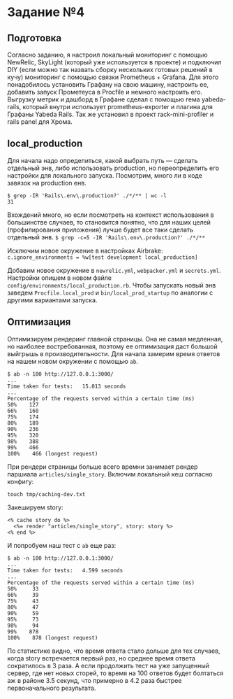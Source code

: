 # Задание №4

## Подготовка

Согласно заданию, я настроил локальный мониторинг с помощью NewRelic, SkyLight (который уже используется в проекте) и
подключил DIY (если можно так назвать сборку нескольких готовых решений в кучу) мониторинг с помощью связки Prometheus + Grafana.
Для этого понадобилось установить Графану на свою машину, настроить ее, добавить запуск Прометеуса в Procfile и немного настроить его.
Выгрузку метрик и дашборд в Графане сделал с помощью гема yabeda-rails, который внутри использует prometheus-exporter
и плагина для Графаны Yabeda Rails. Так же установил в проект rack-mini-profiler и rails panel для Хрома.

## local_production

Для начала надо определиться, какой выбрать путь — сделать отдельный энв, либо использовать production, но переопределить
его настройки для локального запуска. Посмотрим, много ли в коде завязок на production енв.

```
$ grep -IR 'Rails\.env\.production?' ./*/** | wc -l
31
```

Вхождений много, но если посмотреть на контекст использования в большинстве случаев, то становится понятно, что для наших целей
(профилирования приложения) лучше будет все таки сделать отдельный энв.
`$ grep -c=5 -IR 'Rails\.env\.production?' ./*/**`

Исключим новое окружение в настройках Airbrake:
`c.ignore_environments = %w[test development local_production]`

Добавим новое окружение в `newrelic.yml`, `webpacker.yml` и `secrets.yml`. Настройки опишем в новом файле
`config/environments/local_production.rb`. Чтобы запускать новый энв заведем `Procfile.local_prod` и `bin/local_prod_startup`
по аналогии с другими вариантами запуска.

## Оптимизация

Оптимизируем рендеринг главной страницы. Она не самая медленная, но наиболее востребованная, поэтому ее оптимизация даст
большой выйгрышь в производительности. Для начала замерим время ответов на нашем новом окружении с помощью `ab`.

```
$ ab -n 100 http://127.0.0.1:3000/
...
Time taken for tests:   15.013 seconds
...
Percentage of the requests served within a certain time (ms)
50%    127
66%    160
75%    174
80%    189
90%    236
95%    320
98%    388
99%    466
100%    466 (longest request)
```

При рендери страницы больше всего времни занимает рендер паршиала `articles/single_story`. Включим локальный кеш согласно конфигу:

```
touch tmp/caching-dev.txt
```

Закешируем story:

```
<% cache story do %>
  <%= render "articles/single_story", story: story %>
<% end %>
```

И попробуем наш тест с `ab` еще раз:

```
$ ab -n 100 http://127.0.0.1:3000/
...
Time taken for tests:   4.599 seconds
...
Percentage of the requests served within a certain time (ms)
50%     33
66%     39
75%     43
80%     47
90%     59
95%     73
98%     94
99%    878
100%    878 (longest request)
```

По статистике видно, что время ответа стало дольше для тех случаев, когда story встречается первый раз, но среднее время
ответа сократилось в 3 раза. А если продолжить тест на уже запущенный сервер, где нет новых сторей, то время на 100 ответов
будет болтаться аж в районе 3.5 секунд, что примерно в 4.2 раза быстрее первоначального результата.

